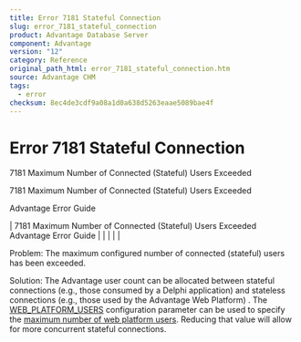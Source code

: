 ```yaml
---
title: Error 7181 Stateful Connection
slug: error_7181_stateful_connection
product: Advantage Database Server
component: Advantage
version: "12"
category: Reference
original_path_html: error_7181_stateful_connection.htm
source: Advantage CHM
tags:
  - error
checksum: 8ec4de3cdf9a08a1d0a638d5263eaae5089bae4f
---
```


# Error 7181 Stateful Connection

7181 Maximum Number of Connected (Stateful) Users Exceeded

7181 Maximum Number of Connected (Stateful) Users Exceeded

Advantage Error Guide

| 7181 Maximum Number of Connected (Stateful) Users Exceeded  Advantage Error Guide |  |  |  |  |

Problem: The maximum configured number of connected (stateful) users has been exceeded.

Solution: The Advantage user count can be allocated between stateful connections (e.g., those consumed by a Delphi application) and stateless connections (e.g., those used by the Advantage Web Platform) . The [WEB\_PLATFORM\_USERS](master_web_platform_users_para.md) configuration parameter can be used to specify the [maximum number of web platform users](master_web_platform_users.md). Reducing that value will allow for more concurrent stateful connections.

